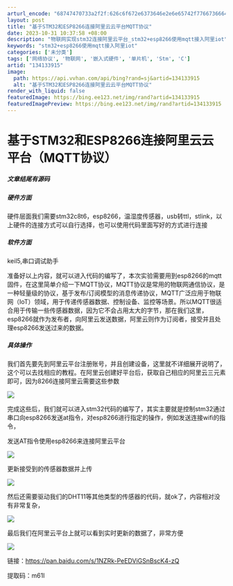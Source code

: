 ```yaml
---
arturl_encode: "68747470733a2f2f:626c6f672e6373646e2e6e65742f776673666431333132332f:61727469636c652f64657461696c732f313334313333393135"
layout: post
title: "基于STM32和ESP8266连接阿里云云平台MQTT协议"
date: 2023-10-31 10:37:58 +08:00
description: "物联网实现stm32连接阿里云平台_stm32+esp8266使用mqtt接入阿里iot"
keywords: "stm32+esp8266使用mqtt接入阿里iot"
categories: ['未分类']
tags: ['网络协议', '物联网', '嵌入式硬件', '单片机', 'Stm', 'C']
artid: "134133915"
image:
  path: https://api.vvhan.com/api/bing?rand=sj&artid=134133915
  alt: "基于STM32和ESP8266连接阿里云云平台MQTT协议"
render_with_liquid: false
featuredImage: https://bing.ee123.net/img/rand?artid=134133915
featuredImagePreview: https://bing.ee123.net/img/rand?artid=134133915
---
```


# 基于STM32和ESP8266连接阿里云云平台（MQTT协议）

##### 文章结尾有源码

##### 硬件方面

硬件层面我们需要stm32c8t6，esp8266，温湿度传感器，usb转ttl，stlink，以上硬件的连接方式可以自行选择，也可以使用代码里面写好的方式进行连接

##### 软件方面

keil5,串口调试助手

准备好以上内容，就可以进入代码的编写了，本次实验需要用到esp8266的mqtt固件，在这里简单介绍一下MQTT协议，MQTT协议是常用的物联网通信协议，是一种轻量级的协议，基于发布/订阅模型的消息传递协议，MQTT广泛应用于物联网（IoT）领域，用于传递传感器数据、控制设备、监控等场景。所以MQTT很适合用于传输一些传感器数据，因为它不会占用太大的字节，那在我们这里，esp8266就作为发布者，向阿里云发送数据，阿里云则作为订阅者，接受并且处理esp8266发送过来的数据。

##### 具体操作

我们首先要先到阿里云平台注册账号，并且创建设备，这里就不详细展开说明了，这个可以去找相应的教程。在阿里云创建好平台后，获取自己相应的阿里云三元素即可，因为8266连接阿里云需要这些参数

![](https://i-blog.csdnimg.cn/blog_migrate/bec092a83b9b07ba2d2f4870dfaa802a.png)

完成这些后，我们就可以进入stm32代码的编写了，其实主要就是控制stm32通过串口向esp8266发送at指令，对esp8266进行指定的操作，例如发送连接wifi的指令，

发送AT指令使用esp8266来连接阿里云平台

![](https://i-blog.csdnimg.cn/blog_migrate/73f489bfce6749702ac08ab24c3e5901.png)

更新接受到的传感器数据并上传

![](https://i-blog.csdnimg.cn/blog_migrate/93ec7847349fbf343f0a8575a6ad7300.png)

然后还需要驱动我们的DHT11等其他类型的传感器的代码，就ok了，内容相对没有非常复杂，

![](https://i-blog.csdnimg.cn/blog_migrate/34ea3cd223e5f144106a967c046985f5.png)

最后我们在阿里云平台上就可以看到实时更新的数据了，非常方便

![](https://i-blog.csdnimg.cn/blog_migrate/40a0152f00f7a3af78a3385871415d49.png)

链接：https://pan.baidu.com/s/1NZRk-PeEDViGSnBscK4-zQ
  
提取码：m61l